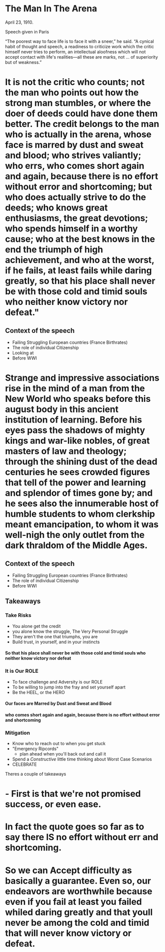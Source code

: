 # The Man In The Arena

April 23, 1910.

Speech given in Paris

“The poorest way to face life is to face it with a sneer,” he said. “A cynical habit of thought and speech, a readiness to criticize work which the critic himself never tries to perform, an intellectual aloofness which will not accept contact with life's realities—all these are marks, not ... of superiority but of weakness.”

# It is not the critic who counts; not the man who points out how the strong man stumbles, or where the doer of deeds could have done them better. The credit belongs to the man who is actually in the arena, whose face is marred by dust and sweat and blood; who strives valiantly; who errs, who comes short again and again, because there is no effort without error and shortcoming; but who does actually strive to do the deeds; who knows great enthusiasms, the great devotions; who spends himself in a worthy cause; who at the best knows in the end the triumph of high achievement, and who at the worst, if he fails, at least fails while daring greatly, so that his place shall never be with those cold and timid souls who neither know victory nor defeat."

## Context of the speech

 - Failing Struggling European countries (France Birthrates)
 - The role of individual Citizenship
 - Looking at
 - Before WWI

# Strange and impressive associations rise in the mind of a man from the New World who speaks before this august body in this ancient institution of learning. Before his eyes pass the shadows of mighty kings and war-like nobles, of great masters of law and theology; through the shining dust of the dead centuries he sees crowded figures that tell of the power and learning and splendor of times gone by; and he sees also the innumerable host of humble students to whom clerkship meant emancipation, to whom it was well-nigh the only outlet from the dark thraldom of the Middle Ages.

## Context of the speech

 - Failing Struggling European countries (France Birthrates)
 - The role of individual Citizenship
 - Before WWI

## Takeaways

### Take Risks
 - You alone get the credit
 - you alone know the struggle, The Very Personal Struggle
 - They aren't the one that triumphs, you are
 - Build trust, in yourself, and in your instincts

#### So that his place shall never be with those cold and timid souls who neither know victory nor defeat

### It is Our ROLE
 - To face challenge and Adversity is our ROLE
 - To be willing to jump into the fray and set yourself apart
 - Be the HEEL, or the HERO

#### Our faces are Marred by Dust and Sweat and Blood

#### who comes short again and again, because there is no effort without error and shortcoming

### Mitigation
 - Know who to reach out to when you get stuck
 - "Emergency Ripcords"
   - plan ahead when you'll back out and call it
 - Spend a *Constructive* little time thinking about Worst Case Scenarios
 - CELEBRATE


Theres a couple of takeaways

 # - First is that we're not promised success, or even ease.

 # In fact the quote goes so far as to say there IS no effort without err and shortcoming.

# So we can Accept difficulty as basically a guarantee.  Even so, our endeavors are worthwhile because even if you fail at  least you failed whiled daring greatly and that youll never be among the cold and timid that will never know victory or defeat.
